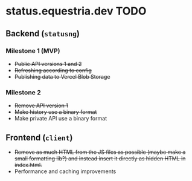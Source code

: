 # status.equestria.dev TODO

## Backend (`statusng`)

### Milestone 1 (MVP)
* <del>Public API versions 1 and 2</del>
* <del>Refreshing according to config</del>
* <del>Publishing data to Vercel Blob Storage</del>

### Milestone 2
* <del>Remove API version 1</del>
* <del>Make history use a binary format</del>
* Make private API use a binary format

## Frontend (`client`)
* <del>Remove as much HTML from the JS files as possible (maybe make a small formatting lib?) and instead insert it directly as hidden HTML in index.html.</del>
* Performance and caching improvements
